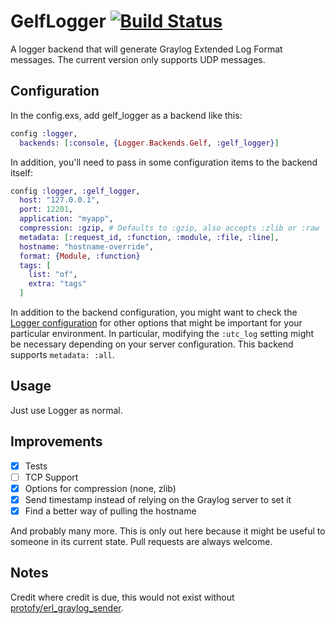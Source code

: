 # GelfLogger [![Build Status](https://travis-ci.org/jschniper/gelf_logger.svg?branch=master)](https://travis-ci.org/jschniper/gelf_logger)

A logger backend that will generate Graylog Extended Log Format messages. The
current version only supports UDP messages.

## Configuration

In the config.exs, add gelf_logger as a backend like this:

```elixir
config :logger,
  backends: [:console, {Logger.Backends.Gelf, :gelf_logger}]
```

In addition, you'll need to pass in some configuration items to the backend
itself:

```elixir
config :logger, :gelf_logger,
  host: "127.0.0.1",
  port: 12201,
  application: "myapp",
  compression: :gzip, # Defaults to :gzip, also accepts :zlib or :raw
  metadata: [:request_id, :function, :module, :file, :line],
  hostname: "hostname-override",
  format: {Module, :function}
  tags: [
    list: "of",
    extra: "tags"
  ]
```

In addition to the backend configuration, you might want to check the 
[Logger configuration](https://hexdocs.pm/logger/Logger.html) for other 
options that might be important for your particular environment. In 
particular, modifying the `:utc_log` setting might be necessary 
depending on your server configuration.
This backend supports `metadata: :all`.

## Usage

Just use Logger as normal.

## Improvements

- [x] Tests
- [ ] TCP Support
- [x] Options for compression (none, zlib)
- [x] Send timestamp instead of relying on the Graylog server to set it
- [x] Find a better way of pulling the hostname

And probably many more. This is only out here because it might be useful to
someone in its current state. Pull requests are always welcome.

## Notes

Credit where credit is due, this would not exist without
[protofy/erl_graylog_sender](https://github.com/protofy/erl_graylog_sender).

